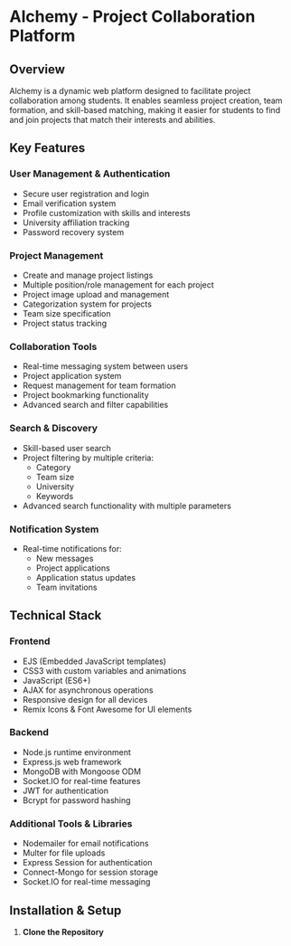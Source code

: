 # Alchemy - Project Collaboration Platform

## Overview
Alchemy is a dynamic web platform designed to facilitate project collaboration among students. It enables seamless project creation, team formation, and skill-based matching, making it easier for students to find and join projects that match their interests and abilities.

## Key Features

### User Management & Authentication
- Secure user registration and login
- Email verification system
- Profile customization with skills and interests
- University affiliation tracking
- Password recovery system

### Project Management
- Create and manage project listings
- Multiple position/role management for each project
- Project image upload and management
- Categorization system for projects
- Team size specification
- Project status tracking

### Collaboration Tools
- Real-time messaging system between users
- Project application system
- Request management for team formation
- Project bookmarking functionality
- Advanced search and filter capabilities

### Search & Discovery
- Skill-based user search
- Project filtering by multiple criteria:
  - Category
  - Team size
  - University
  - Keywords
- Advanced search functionality with multiple parameters

### Notification System
- Real-time notifications for:
  - New messages
  - Project applications
  - Application status updates
  - Team invitations

## Technical Stack

### Frontend
- EJS (Embedded JavaScript templates)
- CSS3 with custom variables and animations
- JavaScript (ES6+)
- AJAX for asynchronous operations
- Responsive design for all devices
- Remix Icons & Font Awesome for UI elements

### Backend
- Node.js runtime environment
- Express.js web framework
- MongoDB with Mongoose ODM
- Socket.IO for real-time features
- JWT for authentication
- Bcrypt for password hashing

### Additional Tools & Libraries
- Nodemailer for email notifications
- Multer for file uploads
- Express Session for authentication
- Connect-Mongo for session storage
- Socket.IO for real-time messaging

## Installation & Setup

1. **Clone the Repository** 